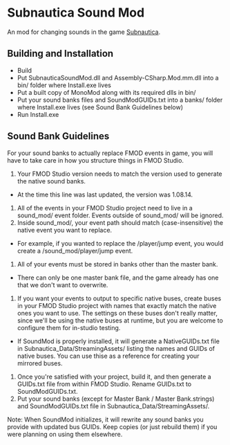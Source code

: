 # Subnautica Sound Mod

An mod for changing sounds in the game <a href="https://unknownworlds.com/subnautica/">Subnautica</a>. 

## Building and Installation
 
* Build
* Put SubnauticaSoundMod.dll and Assembly-CSharp.Mod.mm.dll into a bin/ folder where Install.exe lives
* Put a built copy of MonoMod along with its required dlls in bin/
* Put your sound banks files and SoundModGUIDs.txt into a banks/ folder where Install.exe lives (see Sound Bank Guidelines below)
* Run Install.exe

## Sound Bank Guidelines

For your sound banks to actually replace FMOD events in game, you will have to take care in how you structure things in FMOD Studio.

1. Your FMOD Studio version needs to match the version used to generate the native sound banks.
  * At the time this line was last updated, the version was 1.08.14.
1. All of the events in your FMOD Studio project need to live in a sound_mod/ event folder. Events outside of sound_mod/ will be ignored.
1. Inside sound_mod/, your event path should match (case-insensitive) the native event you want to replace.
  * For example, if you wanted to replace the /player/jump event, you would create a /sound_mod/player/jump event.
1. All of your events must be stored in banks other than the master bank.
  * There can only be one master bank file, and the game already has one that we don't want to overwrite. 
1. If you want your events to output to specific native buses, create buses in your FMOD Studio project with names that exactly match the native ones you want to use. The settings on these buses don't really matter, since we'll be using the native buses at runtime, but you are welcome to configure them for in-studio testing.
  * If SoundMod is properly installed, it will generate a NativeGUIDs.txt file in Subnautica_Data/StreamingAssets/ listing the names and GUIDs of native buses. You can use thise as a reference for creating your mirrored buses.
1. Once you're satisfied with your project, build it, and then generate a GUIDs.txt file from within FMOD Studio. Rename GUIDs.txt to SoundModGUIDs.txt.
1. Put your sound banks (except for Master Bank / Master Bank.strings) and SoundModGUIDs.txt file in Subnautica_Data/StreamingAssets/.

Note: When SoundMod initializes, it will rewrite any sound banks you provide with updated bus GUIDs. Keep copies (or just rebuild them) if you were planning on using them elsewhere.

